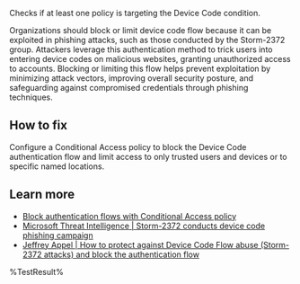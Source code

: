 Checks if at least one policy is targeting the Device Code condition.

Organizations should block or limit device code flow because it can be exploited in phishing attacks, such as those conducted by the Storm-2372 group.
Attackers leverage this authentication method to trick users into entering device codes on malicious websites, granting unauthorized access to accounts.
Blocking or limiting this flow helps prevent exploitation by minimizing attack vectors, improving overall security posture, and safeguarding against compromised credentials through phishing techniques.

## How to fix

Configure a Conditional Access policy to block the Device Code authentication flow and limit access to only trusted users and devices or to specific named locations.

## Learn more
  - [Block authentication flows with Conditional Access policy](https://learn.microsoft.com/entra/identity/conditional-access/policy-block-authentication-flows)
  - [Microsoft Threat Intelligence | Storm-2372 conducts device code phishing campaign](https://www.microsoft.com/security/blog/2025/02/13/storm-2372-conducts-device-code-phishing-campaign/)
  - [Jeffrey Appel | How to protect against Device Code Flow abuse (Storm-2372 attacks) and block the authentication flow](https://jeffreyappel.nl/how-to-protect-against-device-code-flow-abuse-storm-2372-attacks-and-block-the-authentication-flow/)


<!--- Results --->
%TestResult%